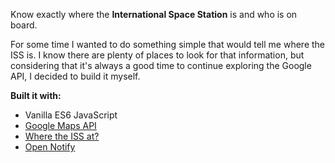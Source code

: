 Know exactly where the **International Space Station** is and who is on board.

For some time I wanted to do something simple that would tell me where the ISS is. I know there are plenty of places to look for that information, but considering that it's always a good time to continue exploring the Google API, I decided to build it myself.

**Built it with:**
- Vanilla ES6 JavaScript
- [Google Maps API](https://developers.google.com/maps)
- [Where the ISS at?](https://wheretheiss.at/)
- [Open Notify](http://open-notify.org/)
